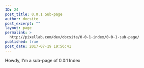 ```yaml
---
ID: 24
post_title: 0.0.1 Sub-page
author: docsite
post_excerpt: ""
layout: page
permalink: >
  http://pixellab.com/dev/docsite/0-0-1-index/0-0-1-sub-page/
published: true
post_date: 2017-07-19 19:56:41
---
```

Howdy, I'm a sub-page of 0.0.1 Index